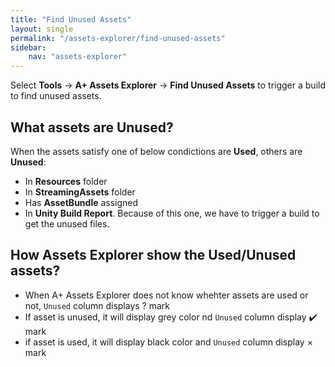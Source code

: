```yaml
---
title: "Find Unused Assets"
layout: single
permalink: "/assets-explorer/find-unused-assets"
sidebar:
    nav: "assets-explorer"
---
```


Select __Tools__ -> __A+ Assets Explorer__ -> __Find Unused Assets__ to trigger a build to find unused assets.

## What assets are Unused?

When the assets satisfy one of below condictions are __Used__, others are __Unused__:

* In __Resources__ folder
* In __StreamingAssets__ folder
* Has __AssetBundle__ assigned
* In __Unity Build Report__. Because of this one, we have to trigger a build to get the unused files.

## How Assets Explorer show the Used/Unused assets?

* When A+ Assets Explorer does not know whehter assets are used or not, `Unused` column displays ? mark
* If asset is unused, it will display grey color nd `Unused` column display ✔️ mark
* if asset is used, it will display black color and `Unused` column display &times; mark
